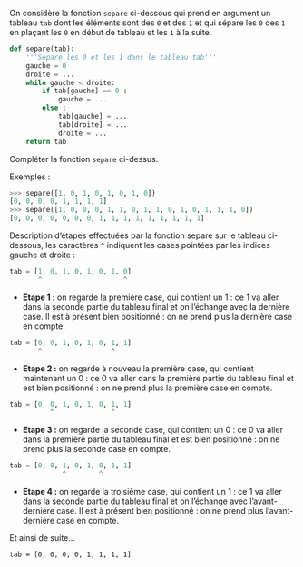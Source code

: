 On considère la fonction `separe` ci-dessous qui prend en argument un tableau `tab` dont
les éléments sont des `0` et des `1` et qui sépare les `0` des `1` en plaçant les `0` en début de
tableau et les `1` à la suite.

```python linenums='1'
def separe(tab):
    '''Separe les 0 et les 1 dans le tableau tab'''
    gauche = 0
    droite = ... 
    while gauche < droite:
        if tab[gauche] == 0 :
            gauche = ... 
        else :
            tab[gauche] = ... 
            tab[droite] = ... 
            droite = ... 
    return tab

```

Compléter la fonction `separe` ci-dessus.

Exemples :

```python
>>> separe([1, 0, 1, 0, 1, 0, 1, 0])
[0, 0, 0, 0, 1, 1, 1, 1]
>>> separe([1, 0, 0, 0, 1, 1, 0, 1, 1, 0, 1, 0, 1, 1, 1, 0])
[0, 0, 0, 0, 0, 0, 0, 1, 1, 1, 1, 1, 1, 1, 1, 1]
```

Description d’étapes effectuées par la fonction separe sur le tableau ci-dessous, les caractères `^` indiquent les cases pointées par les indices gauche et droite :

```python
tab = [1, 0, 1, 0, 1, 0, 1, 0]
       ^                    ^
```



- **Etape 1 :** on regarde la première case, qui contient un 1 : ce 1 va aller dans la seconde partie du tableau final et on l’échange avec la dernière case.
Il est à présent bien positionné : on ne prend plus la dernière case en compte.  
```python
tab = [0, 0, 1, 0, 1, 0, 1, 1]
       ^                 ^
```


- **Etape 2 :** on regarde à nouveau la première case, qui contient maintenant un 0 : ce 0 va aller dans la première partie du tableau final et est bien positionné : on ne prend plus la première case en compte.  
```python
tab = [0, 0, 1, 0, 1, 0, 1, 1]
          ^              ^
```



- **Etape 3 :** on regarde la seconde case, qui contient un 0 : ce 0 va aller dans la première partie du tableau final et est bien positionné : on ne prend plus la seconde case en compte.  
```python
tab = [0, 0, 1, 0, 1, 0, 1, 1]
             ^        ^
```



- **Etape 4 :** on regarde la troisième case, qui contient un 1 : ce 1 va aller dans la seconde partie du tableau final et on l’échange avec l’avant-dernière case.
Il est à présent bien positionné : on ne prend plus l’avant-dernière case en compte.  



Et ainsi de suite...

`tab = [0, 0, 0, 0, 1, 1, 1, 1]`
